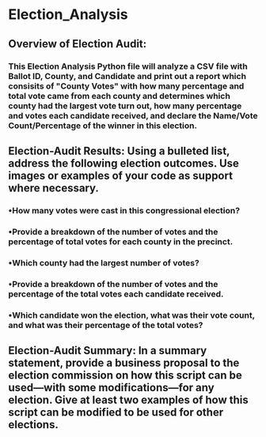 # Election_Analysis

## Overview of Election Audit: 
### This Election Analysis Python file will analyze a CSV file with Ballot ID, County, and Candidate and print out a report which consisits of "County Votes" with how many percentage and total vote came from each county and determines which county had the largest vote turn out, how many percentage and votes each candidate received, and declare the Name/Vote Count/Percentage of the winner in this election.  
##
## Election-Audit Results: Using a bulleted list, address the following election outcomes. Use images or examples of your code as support where necessary.
### •How many votes were cast in this congressional election?
### •Provide a breakdown of the number of votes and the percentage of total votes for each county in the precinct.
### •Which county had the largest number of votes?
### •Provide a breakdown of the number of votes and the percentage of the total votes each candidate received.
### •Which candidate won the election, what was their vote count, and what was their percentage of the total votes?

## Election-Audit Summary: In a summary statement, provide a business proposal to the election commission on how this script can be used—with some modifications—for any election. Give at least two examples of how this script can be modified to be used for other elections.
